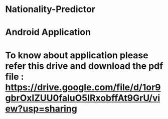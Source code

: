# Nationality-Predictor
# Android Application

# To know about application please refer this drive and download the pdf file : https://drive.google.com/file/d/1or9gbrOxIZUU0faluO5IRxobffAt9GrU/view?usp=sharing

